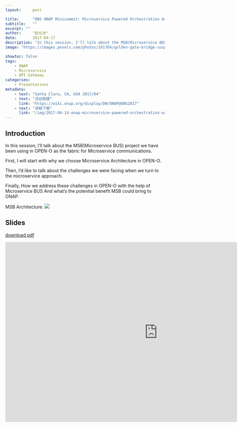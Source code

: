 ```yaml
---
layout:     post

title:      "ONS ONAP Minisummit: Microservice Powered Orchestration Architecture"
subtitle:   ""
excerpt: ""
author:     "赵化冰"
date:       2017-04-17
description: "In this session, I'll talk about the MSB(Microservice BUS) project we have been using in OPEN-O as the fabric for Microservice communications."
image: "https://images.pexels.com/photos/161764/golden-gate-bridge-suspension-san-francisco-california-161764.jpeg?auto=compress&cs=tinysrgb&dpr=2&h=750&w=1260"

showtoc: false
tags:
    - ONAP
    - Microservice
    - API Gateway
categories:
    - Presentations
metadata:
    - text: "Santa Clara, CA, USA 2017/04"
    - text: "活动链接"
      link: "https://wiki.onap.org/display/DW/ONAP@ONS2017"
    - text: "讲稿下载"
      link: "/img/2017-04-14-onap-microservice-powered-orchestration-architecture/microservice-powered-orchestration-architecture.pdf"
---
```

## Introduction

In this session, I'll talk about the MSB(Microservice BUS) project we have been using in OPEN-O as the fabric for Microservice communications.

First, I will start with why we choose Microservice Architecture in OPEN-O.

Then, I’d like to talk about the challenges we were facing when we turn to the microservice approach.

Finally, How we address these challenges in OPEN-O with the help of Microservice BUS
And what’s the potential benefit MSB could bring to ONAP.

MSB Architecture:
![](/img/2017-04-14-onap-microservice-powered-orchestration-architecture/msb.png)

## Slides

[download pdf](/img/2017-04-14-onap-microservice-powered-orchestration-architecture/microservice-powered-orchestration-architecture.pdf)
<iframe src="https://docs.google.com/presentation/d/e/2PACX-1vSueo1WsqnkYzg-7q3Yl9_23SjIjnSOKji5OZZcP6aH8r0oKmO6EEz7wT8/embed?start=false&loop=false&delayms=3000" frameborder="0" width="960" height="569" allowfullscreen="true" mozallowfullscreen="true" webkitallowfullscreen="true"></iframe>
